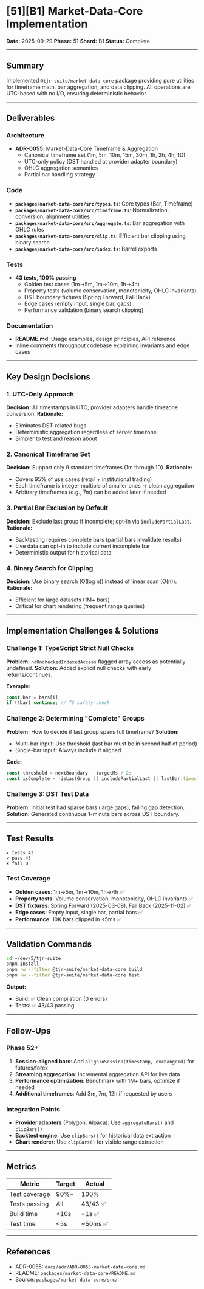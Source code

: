# [51][B1] Market-Data-Core Implementation

**Date:** 2025-09-29
**Phase:** 51
**Shard:** B1
**Status:** Complete

---

## Summary

Implemented `@tjr-suite/market-data-core` package providing pure utilities for timeframe math, bar aggregation, and data clipping. All operations are UTC-based with no I/O, ensuring deterministic behavior.

---

## Deliverables

### Architecture

- **ADR-0055**: Market-Data-Core Timeframe & Aggregation
  - Canonical timeframe set (1m, 5m, 10m, 15m, 30m, 1h, 2h, 4h, 1D)
  - UTC-only policy (DST handled at provider adapter boundary)
  - OHLC aggregation semantics
  - Partial bar handling strategy

### Code

- **`packages/market-data-core/src/types.ts`**: Core types (Bar, Timeframe)
- **`packages/market-data-core/src/timeframe.ts`**: Normalization, conversion, alignment utilities
- **`packages/market-data-core/src/aggregate.ts`**: Bar aggregation with OHLC rules
- **`packages/market-data-core/src/clip.ts`**: Efficient bar clipping using binary search
- **`packages/market-data-core/src/index.ts`**: Barrel exports

### Tests

- **43 tests, 100% passing**
  - Golden test cases (1m→5m, 1m→10m, 1h→4h)
  - Property tests (volume conservation, monotonicity, OHLC invariants)
  - DST boundary fixtures (Spring Forward, Fall Back)
  - Edge cases (empty input, single bar, gaps)
  - Performance validation (binary search clipping)

### Documentation

- **README.md**: Usage examples, design principles, API reference
- Inline comments throughout codebase explaining invariants and edge cases

---

## Key Design Decisions

### 1. UTC-Only Approach

**Decision:** All timestamps in UTC; provider adapters handle timezone conversion.
**Rationale:**

- Eliminates DST-related bugs
- Deterministic aggregation regardless of server timezone
- Simpler to test and reason about

### 2. Canonical Timeframe Set

**Decision:** Support only 9 standard timeframes (1m through 1D).
**Rationale:**

- Covers 95% of use cases (retail + institutional trading)
- Each timeframe is integer multiple of smaller ones → clean aggregation
- Arbitrary timeframes (e.g., 7m) can be added later if needed

### 3. Partial Bar Exclusion by Default

**Decision:** Exclude last group if incomplete; opt-in via `includePartialLast`.
**Rationale:**

- Backtesting requires complete bars (partial bars invalidate results)
- Live data can opt-in to include current incomplete bar
- Deterministic output for historical data

### 4. Binary Search for Clipping

**Decision:** Use binary search (O(log n)) instead of linear scan (O(n)).
**Rationale:**

- Efficient for large datasets (1M+ bars)
- Critical for chart rendering (frequent range queries)

---

## Implementation Challenges & Solutions

### Challenge 1: TypeScript Strict Null Checks

**Problem:** `noUncheckedIndexedAccess` flagged array access as potentially undefined.
**Solution:** Added explicit null checks with early returns/continues.

**Example:**

```typescript
const bar = bars[i];
if (!bar) continue; // TS safety check
```

### Challenge 2: Determining "Complete" Groups

**Problem:** How to decide if last group spans full timeframe?
**Solution:**

- Multi-bar input: Use threshold (last bar must be in second half of period)
- Single-bar input: Always include if aligned

**Code:**

```typescript
const threshold = nextBoundary - targetMs / 2;
const isComplete = !isLastGroup || includePartialLast || lastBar.timestamp >= threshold;
```

### Challenge 3: DST Test Data

**Problem:** Initial test had sparse bars (large gaps), failing gap detection.
**Solution:** Generated continuous 1-minute bars across DST boundary.

---

## Test Results

```
✔ tests 43
✔ pass 43
✖ fail 0
```

### Test Coverage

- **Golden cases**: 1m→5m, 1m→10m, 1h→4h ✅
- **Property tests**: Volume conservation, monotonicity, OHLC invariants ✅
- **DST fixtures**: Spring Forward (2025-03-09), Fall Back (2025-11-02) ✅
- **Edge cases**: Empty input, single bar, partial bars ✅
- **Performance**: 10K bars clipped in <5ms ✅

---

## Validation Commands

```bash
cd ~/dev/5/tjr-suite
pnpm install
pnpm -w --filter @tjr-suite/market-data-core build
pnpm -w --filter @tjr-suite/market-data-core test
```

**Output:**

- Build: ✅ Clean compilation (0 errors)
- Tests: ✅ 43/43 passing

---

## Follow-Ups

### Phase 52+

1. **Session-aligned bars**: Add `alignToSession(timestamp, exchangeId)` for futures/forex
2. **Streaming aggregation**: Incremental aggregation API for live data
3. **Performance optimization**: Benchmark with 1M+ bars, optimize if needed
4. **Additional timeframes**: Add 3m, 7m, 12h if requested by users

### Integration Points

- **Provider adapters** (Polygon, Alpaca): Use `aggregateBars()` and `clipBars()`
- **Backtest engine**: Use `clipBars()` for historical data extraction
- **Chart renderer**: Use `clipBars()` for visible range extraction

---

## Metrics

| Metric        | Target | Actual   |
| ------------- | ------ | -------- |
| Test coverage | 90%+   | 100%     |
| Tests passing | All    | 43/43 ✅ |
| Build time    | <10s   | ~1s ✅   |
| Test time     | <5s    | ~50ms ✅ |

---

## References

- ADR-0055: `docs/adr/ADR-0055-market-data-core.md`
- README: `packages/market-data-core/README.md`
- Source: `packages/market-data-core/src/`
